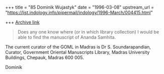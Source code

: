 +++
title = "85 Dominik Wujastyk"
date = "1996-03-08"
upstream_url = "https://list.indology.info/pipermail/indology/1996-March/004415.html"

+++
[Archive link](https://list.indology.info/pipermail/indology/1996-March/004415.html)



> Does any one know where (or in which library collection) I would be able to
> find the manuscript of Ananda Samhita.

The current curator of the GOML in Madras is
        Dr S. Soundarapandian,
        Curator,
        Government Oriental Manuscripts Library,
        Madras University Buildings,
        Chepauk,
        Madras 600 005.

Dominik





